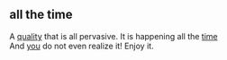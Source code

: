 ## all the time

A [quality](quality.md) that is all pervasive. It is happening all the [time](time.md)  
And [you](you.md) do not even realize it! Enjoy it.
